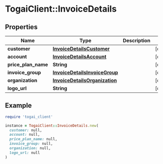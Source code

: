 # TogaiClient::InvoiceDetails

## Properties

| Name | Type | Description | Notes |
| ---- | ---- | ----------- | ----- |
| **customer** | [**InvoiceDetailsCustomer**](InvoiceDetailsCustomer.md) |  | [optional] |
| **account** | [**InvoiceDetailsAccount**](InvoiceDetailsAccount.md) |  | [optional] |
| **price_plan_name** | **String** |  | [optional] |
| **invoice_group** | [**InvoiceDetailsInvoiceGroup**](InvoiceDetailsInvoiceGroup.md) |  | [optional] |
| **organization** | [**InvoiceDetailsOrganization**](InvoiceDetailsOrganization.md) |  | [optional] |
| **logo_url** | **String** |  | [optional] |

## Example

```ruby
require 'togai_client'

instance = TogaiClient::InvoiceDetails.new(
  customer: null,
  account: null,
  price_plan_name: null,
  invoice_group: null,
  organization: null,
  logo_url: null
)
```

